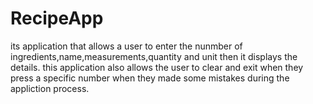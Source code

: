 # RecipeApp
its application that allows a user to enter the nunmber of ingredients,name,measurements,quantity and unit
then it displays the details.
this application also allows the user to clear and exit when they press a specific number when they made some mistakes during the appliction process.
